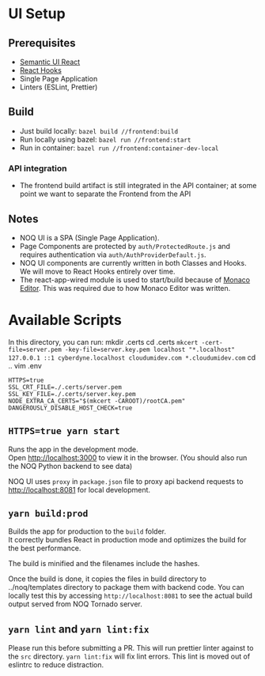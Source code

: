 # UI Setup

## Prerequisites

- [Semantic UI React](https://react.semantic-ui.com/)
- [React Hooks](https://reactjs.org/docs/hooks-intro.html)
- Single Page Application
- Linters (ESLint, Prettier)

## Build

- Just build locally: `bazel build //frontend:build`
- Run locally using bazel: `bazel run //frontend:start`
- Run in container: `bazel run //frontend:container-dev-local`

### API integration

- The frontend build artifact is still integrated in the API container; at some point we want to separate the Frontend from the API

## Notes

- NOQ UI is a SPA (Single Page Application).
- Page Components are protected by `auth/ProtectedRoute.js` and requires authentication via `auth/AuthProviderDefault.js`.
- NOQ UI components are currently written in both Classes and Hooks. We will move to React Hooks entirely over time.
- The react-app-wired module is used to start/build because of [Monaco Editor](https://microsoft.github.io/monaco-editor/). This was required due to how Monaco Editor was written.

# Available Scripts

In this directory, you can run:
mkdir .certs
cd .certs
`mkcert -cert-file=server.pem -key-file=server.key.pem localhost "*.localhost" 127.0.0.1 ::1 cyberdyne.localhost cloudumidev.com *.cloudumidev.com`
cd ..
vim .env

```
HTTPS=true
SSL_CRT_FILE=./.certs/server.pem
SSL_KEY_FILE=./.certs/server.key.pem
NODE_EXTRA_CA_CERTS="$(mkcert -CAROOT)/rootCA.pem"
DANGEROUSLY_DISABLE_HOST_CHECK=true
```

## `HTTPS=true yarn start`

Runs the app in the development mode.<br />
Open [http://localhost:3000](http://localhost:3000) to view it in the browser. (You should also run the NOQ Python backend to see data)

NOQ UI uses `proxy` in `package.json` file to proxy api backend requests to [http://localhost:8081](http://localhost:8081) for local development.

## `yarn build:prod`

Builds the app for production to the `build` folder.<br />
It correctly bundles React in production mode and optimizes the build for the best performance.

The build is minified and the filenames include the hashes.<br />

Once the build is done, it copies the files in build directory to ../noq/templates directory to package them with backend code.
You can locally test this by accessing `http://localhost:8081` to see the actual build output served from NOQ Tornado server.

## `yarn lint` and `yarn lint:fix`

Please run this before submitting a PR. This will run prettier linter against to the `src` directory. `yarn lint:fix` will fix lint errors. This lint is moved out of eslintrc to reduce distraction.
